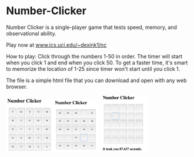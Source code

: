 # Number-Clicker

Number Clicker is a single-player game that tests speed, memory, and observational ability.

Play now at www.ics.uci.edu/~dexink1/nc

How to play:
Click through the numbers 1-50 in order. The timer will start when you click 1 and end when you click 50. To get a faster time, it's smart to memorize the location of 1-25 since timer won't start until you click 1.

The file is a simple html file that you can download and open with any web browser.

<p>
<img src="https://github.com/dexink1/Number-Clicker/blob/master/nc1.png" width=25% height=auto>
<img src="https://github.com/dexink1/Number-Clicker/blob/master/nc3.png" width=25% height=auto>
<img src="https://github.com/dexink1/Number-Clicker/blob/master/nc2.png" width=25% height=auto>
</p>
